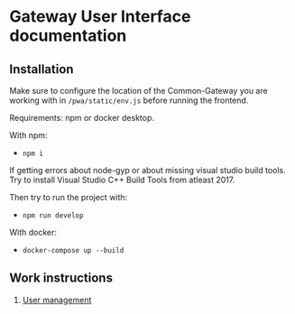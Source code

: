 # Gateway User Interface documentation

## Installation

Make sure to configure the location of the Common-Gateway you are working with in `/pwa/static/env.js` before running the frontend.

Requirements:
npm or docker desktop.

With npm:
- `npm i`

If getting errors about node-gyp or about missing visual studio build tools. Try to install Visual Studio C++ Build Tools from atleast 2017.

Then try to run the project with:
- `npm run develop`

With docker:
- `docker-compose up --build`

## Work instructions

1. [User management](/documentation/work-instructions/user-management.md)
